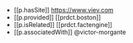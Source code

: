 

- [[p.hasSite]] https://www.viev.com
- [[p.provided]] [[prdct.boston]]
- [[p.isRelated]] [[prdct.factengine]]
- [[p.associatedWith]] @victor-morgante
